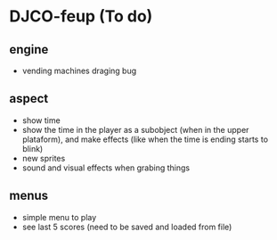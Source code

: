 # DJCO-feup (To do)


## engine


* vending machines draging bug


## aspect


* show time
* show the time in the player as a subobject (when in the upper plataform), and make effects (like when the time is ending starts to blink)
* new sprites
* sound and visual effects when grabing things


## menus    


* simple menu to play
* see last 5 scores (need to be saved and loaded from file)
